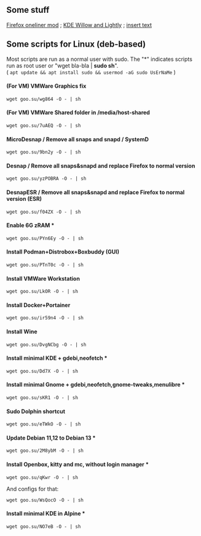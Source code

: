 ## Some stuff
[Firefox oneliner mod](https://github.com/dsys1100/OnelineProton_mod) ; [KDE Willow and Lightly](https://github.com/dsys1100/stuff/tree/main/Linux/KDE_Willow) ; [insert text](https://github.com/dsys1100)


## Some scripts for Linux (deb-based)
Most scripts are run as a normal user with sudo. The "*" indicates scripts run as root user or "wget bla-bla | **sudo sh**".  
( ```apt update && apt install sudo && usermod -aG sudo UsErNaMe``` )

#### (For VM) VMWare Graphics fix
```
wget goo.su/wg864 -O - | sh
```

#### (For VM) VMWare Shared folder in /media/host-shared
```
wget goo.su/7uAEQ -O - | sh
```

#### MicroDesnap / Remove all snaps and snapd / SystemD
```
wget goo.su/9bn2y -O - | sh
```

#### Desnap / Remove all snaps&snapd and replace Firefox to normal version
```
wget goo.su/yzPOBRA -O - | sh
```

#### DesnapESR / Remove all snaps&snapd and replace Firefox to normal version (ESR)
```
wget goo.su/f04ZX -O - | sh
```

#### Enable 6G zRAM *
```
wget goo.su/PYn6Ey -O - | sh
```

#### Install Podman+Distrobox+Boxbuddy (GUI)
```
wget goo.su/PTnT0c -O - | sh
```

#### Install VMWare Workstation
```
wget goo.su/LkOR -O - | sh
```

#### Install Docker+Portainer
```
wget goo.su/ir59n4 -O - | sh
```

#### Install Wine
```
wget goo.su/DvgNCbg -O - | sh
```

#### Install minimal KDE + gdebi,neofetch *
```
wget goo.su/Dd7X -O - | sh
```

#### Install minimal Gnome + gdebi,neofetch,gnome-tweaks,menulibre *
```
wget goo.su/sKR1 -O - | sh
```

#### Sudo Dolphin shortcut
```
wget goo.su/eTWkO -O - | sh
```

#### Update Debian 11,12 to Debian 13 *
```
wget goo.su/2M8ybM -O - | sh
```

#### Install Openbox, kitty and mc, without login manager *
```
wget goo.su/qKwr -O - | sh
```
And configs for that:
```
wget goo.su/WsQocO -O - | sh
```

#### Install minimal KDE in Alpine *
```
wget goo.su/NO7eB -O - | sh
```
